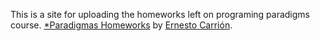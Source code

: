 This is a site for uploading the homeworks left on programing paradigms course.
[*Paradigmas Homeworks](http://paradigmas.heorku.com)
by [Ernesto Carrión](http://ecarrion.open-codes.com/).

